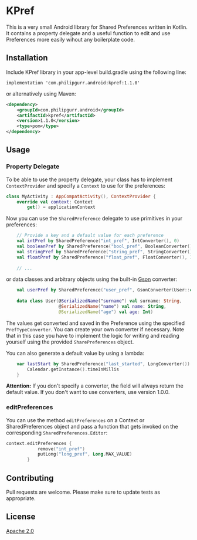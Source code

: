 # KPref

This is a very small Android library for Shared Preferences written in Kotlin. It contains a property delegate and a useful function to edit
and use Preferences more easily wihout any boilerplate code.

## Installation

Include KPref library in your app-level build.gradle using the following line:

```
implementation 'com.philipgurr.android:kpref:1.1.0'
```

or alternatively using Maven:

```xml
<dependency>
	<groupId>com.philipgurr.android</groupId>
	<artifactId>kpref</artifactId>
	<version>1.1.0</version>
	<type>pom</type>
</dependency>
```

## Usage

### Property Delegate
To be able to use the property delegate, your class has to implement `ContextProvider` and specify a `Context` to use for the 
preferences:
```kotlin
class MyActivity : AppCompatActivity(), ContextProvider {
    override val context: Context
        get() = applicationContext
```
Now you can use the `SharedPreference` delegate to use primitives in your preferences:
```kotlin
    // Provide a key and a default value for each preference
    val intPref by SharedPreference("int_pref", IntConverter(), 0)
    val booleanPref by SharedPreference("bool_pref", BooleanConverter(), true)
    val stringPref by SharedPreference("string_pref", StringConverter(), "")
    val floatPref by SharedPreference("float_pref", FloatConverter(), 1.2f)
    
    // ...
```
or data classes and arbitrary objects using the built-in [Gson](https://github.com/google/gson) converter:
```kotlin
    val userPref by SharedPreference("user_pref", GsonConverter(User::class), User("Default", "User", 0))
    
    data class User(@SerializedName("surname") val surname: String,
                    @SerializedName("name") val name: String,
                    @SerializedName("age") val age: Int)
```
The values get converted and saved in the Preference using the specified `PrefTypeConverter`. You can create your own converter if necessary. Note that in this case you have to implement the logic for writing and reading yourself using the provided `SharePreferences` object.

You can also generate a default value by using a lambda:
```kotlin
    var lastStart by SharedPreference("last_started", LongConverter()) {
        Calendar.getInstance().timeInMillis
    }
```

<b>Attention:</b> If you don't specify a converter, the field will always return the default value. If you don't want to use converters,
use version 1.0.0.

### editPreferences
You can use the method `editPreferences` on a Context or SharedPreferences object and pass a function that gets invoked on the corresponding
`SharedPreferences.Editor`:

```kotlin
context.editPreferences {
            remove("int_pref")
            putLong("long_pref", Long.MAX_VALUE)
        }
```

## Contributing
Pull requests are welcome. Please make sure to update tests as appropriate.

## License
[Apache 2.0](https://www.apache.org/licenses/LICENSE-2.0)
